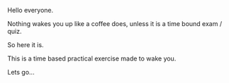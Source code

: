 Hello everyone.

Nothing wakes you up like a coffee does, unless it is a time bound exam / quiz.

So here it is.

This is a time based practical exercise made to wake you.

Lets go...
